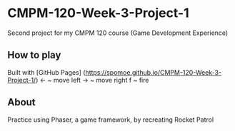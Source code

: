 # CMPM-120-Week-3-Project-1
Second project for my CMPM 120 course (Game Development Experience)

## How to play
Built with [GitHub Pages] (https://spomoe.github.io/CMPM-120-Week-3-Project-1/)
<- ~ move left
-> ~ move right
f ~ fire

## About
Practice using Phaser, a game framework, by recreating Rocket Patrol
